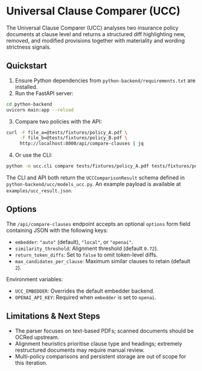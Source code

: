 # Universal Clause Comparer (UCC)

The Universal Clause Comparer (UCC) analyses two insurance policy documents at clause level and returns a structured diff highlighting new, removed, and modified provisions together with materiality and wording strictness signals.

## Quickstart

1. Ensure Python dependencies from `python-backend/requirements.txt` are installed.
2. Run the FastAPI server:

```bash
cd python-backend
uvicorn main:app --reload
```

3. Compare two policies with the API:

```bash
curl -F file_a=@tests/fixtures/policy_A.pdf \
     -F file_b=@tests/fixtures/policy_B.pdf \
     http://localhost:8000/api/compare-clauses | jq
```

4. Or use the CLI:

```bash
python -m ucc.cli compare tests/fixtures/policy_A.pdf tests/fixtures/policy_B.pdf --json comparison.json
```

The CLI and API both return the `UCCComparisonResult` schema defined in `python-backend/ucc/models_ucc.py`. An example payload is available at `examples/ucc_result.json`.

## Options

The `/api/compare-clauses` endpoint accepts an optional `options` form field containing JSON with the following keys:

- `embedder`: `"auto"` (default), `"local"`, or `"openai"`.
- `similarity_threshold`: Alignment threshold (default `0.72`).
- `return_token_diffs`: Set to `false` to omit token-level diffs.
- `max_candidates_per_clause`: Maximum similar clauses to retain (default `2`).

Environment variables:

- `UCC_EMBEDDER`: Overrides the default embedder backend.
- `OPENAI_API_KEY`: Required when `embedder` is set to `openai`.

## Limitations & Next Steps

- The parser focuses on text-based PDFs; scanned documents should be OCRed upstream.
- Alignment heuristics prioritise clause type and headings; extremely restructured documents may require manual review.
- Multi-policy comparisons and persistent storage are out of scope for this iteration.
